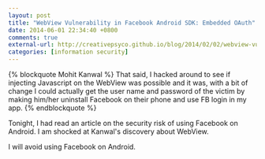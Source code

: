 ```yaml
---
layout: post
title: "WebView Vulnerability in Facebook Android SDK: Embedded OAuth"
date: 2014-06-01 22:34:40 +0800
comments: true
external-url: http://creativepsyco.github.io/blog/2014/02/02/webview-vulnerability-in-facebook-android-sdk-embedded-oauth/
categories: [information security]
---
```


{% blockquote Mohit Kanwal %}
That said, I hacked around to see if injecting Javascript on the
WebView was possible and it was, with a bit of change I could actually
get the user name and password of the victim by making him/her
uninstall Facebook on their phone and use FB login in my app.
{% endblockquote %}

Tonight, I had read an article on the security risk of using Facebook
on Android.  I am shocked at Kanwal's discovery about WebView.

I will avoid using Facebook on Android.

<!-- vim:se tw=70: -->
